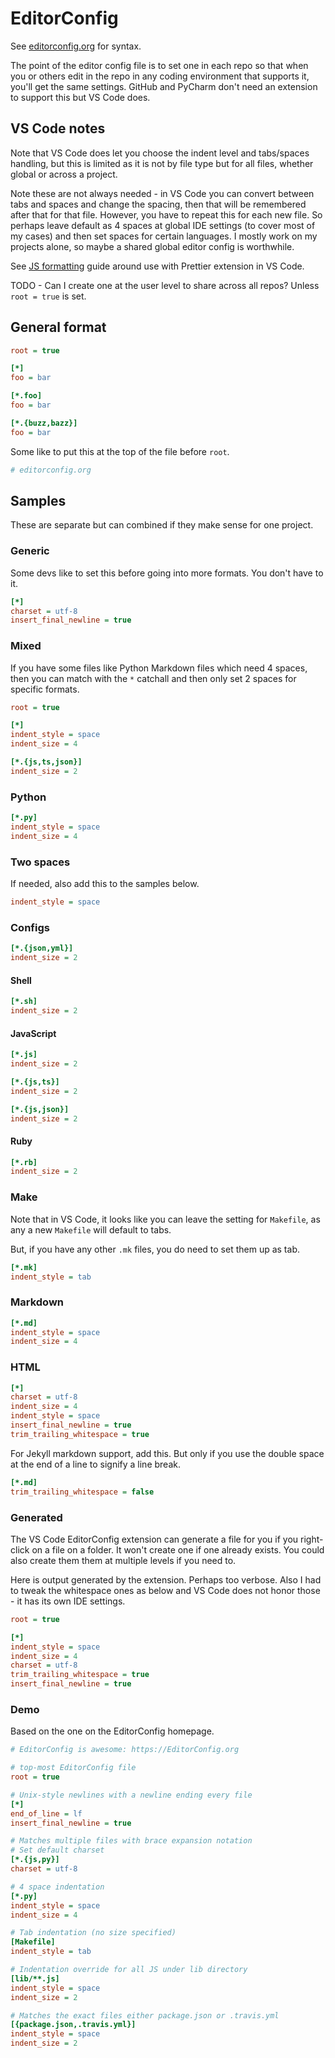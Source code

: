 # EditorConfig

See [editorconfig.org](https://editorconfig.org/) for syntax.

The point of the editor config file is to set one in each repo so that when you or others edit in the repo in any coding environment that supports it, you'll get the same settings. GitHub and PyCharm don't need an extension to support this but VS Code does.


## VS Code notes

Note that VS Code does let you choose the indent level and tabs/spaces handling, but this is limited as it is not by file type but for all files, whether global or across a project.

Note these are not always needed - in VS Code you can convert between tabs and spaces and change the spacing, then that will be remembered after that for that file. However, you have to repeat this for each new file. So perhaps leave default as 4 spaces at global IDE settings (to cover most of my cases) and then set spaces for certain languages. I mostly work on my projects alone, so maybe a shared global editor config is worthwhile.

See [JS formatting](js-formatting.md) guide around use with Prettier extension in VS Code.

TODO - Can I create one at the user level to share across all repos? Unless `root = true` is set.


## General format

```ini
root = true

[*]
foo = bar

[*.foo]
foo = bar

[*.{buzz,bazz}]
foo = bar
```

Some like to put this at the top of the file before `root`.

```ini
# editorconfig.org
```

## Samples

These are separate but can combined if they make sense for one project.

### Generic

Some devs like to set this before going into more formats. You don't have to it.

```ini
[*]
charset = utf-8
insert_final_newline = true
```

### Mixed

If you have some files like Python Markdown files which need 4 spaces, then you can match with the `*` catchall and then only set 2 spaces for specific formats. 

```ini
root = true

[*]
indent_style = space
indent_size = 4

[*.{js,ts,json}]
indent_size = 2
```

### Python

```ini
[*.py]
indent_style = space
indent_size = 4
```

### Two spaces

If needed, also add this to the samples below.

```ini
indent_style = space
```

### Configs

```ini
[*.{json,yml}]
indent_size = 2
```

#### Shell

```ini
[*.sh]
indent_size = 2
```

#### JavaScript

```ini
[*.js]
indent_size = 2
```

```ini
[*.{js,ts}]
indent_size = 2
```

```ini
[*.{js,json}]
indent_size = 2
```

#### Ruby

```ini
[*.rb]
indent_size = 2
```

### Make

Note that in VS Code, it looks like you can leave the setting for `Makefile`, as any a new `Makefile` will default to tabs.

But, if you have any other `.mk` files, you do need to set them up as tab.
```ini
[*.mk]
indent_style = tab
```

### Markdown

```ini
[*.md]
indent_style = space
indent_size = 4
```

### HTML

```ini
[*]
charset = utf-8
indent_size = 4
indent_style = space
insert_final_newline = true
trim_trailing_whitespace = true
```

For Jekyll markdown support, add this. But only if you use the double space at the end of a line to signify a line break.

```ini
[*.md]
trim_trailing_whitespace = false
```

### Generated

The VS Code EditorConfig extension can generate a file for you if you right-click on a file on a folder. It won't create one if one already exists. You could also create them them at multiple levels if you need to.

Here is output generated by the extension. Perhaps too verbose. Also I had to tweak the whitespace ones as below and VS Code does not honor those - it has its own IDE settings.

```ini
root = true

[*]
indent_style = space
indent_size = 4
charset = utf-8
trim_trailing_whitespace = true
insert_final_newline = true
```

### Demo

Based on the one on the EditorConfig homepage.

```ini
# EditorConfig is awesome: https://EditorConfig.org

# top-most EditorConfig file
root = true

# Unix-style newlines with a newline ending every file
[*]
end_of_line = lf
insert_final_newline = true

# Matches multiple files with brace expansion notation
# Set default charset
[*.{js,py}]
charset = utf-8

# 4 space indentation
[*.py]
indent_style = space
indent_size = 4

# Tab indentation (no size specified)
[Makefile]
indent_style = tab

# Indentation override for all JS under lib directory
[lib/**.js]
indent_style = space
indent_size = 2

# Matches the exact files either package.json or .travis.yml
[{package.json,.travis.yml}]
indent_style = space
indent_size = 2
```
